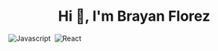 <h1 align="center">Hi 👋, I'm Brayan Florez</h1>

![Javascript](https://img.shields.io/badge/-JavaScript-05122A?style=flat&logo=javascript)&nbsp;
![React](https://img.shields.io/badge/-React-05122A?style=flat&logo=react)&nbsp;

